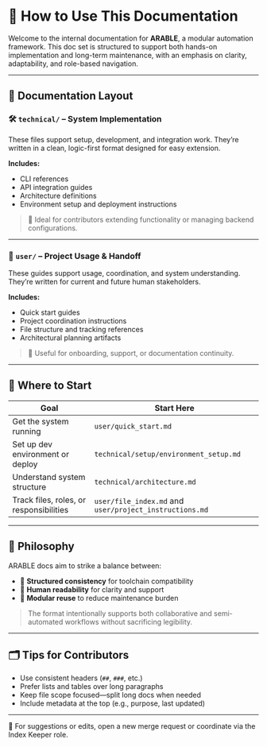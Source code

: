 # 📘 How to Use This Documentation

Welcome to the internal documentation for **ARABLE**, a modular automation framework. This doc set is structured to support both hands-on implementation and long-term maintenance, with an emphasis on clarity, adaptability, and role-based navigation.

---

## 📂 Documentation Layout

### 🛠 `technical/` – System Implementation

These files support setup, development, and integration work. They’re written in a clean, logic-first format designed for easy extension.

**Includes:**

- CLI references
- API integration guides
- Architecture definitions
- Environment setup and deployment instructions

> 🧠 Ideal for contributors extending functionality or managing backend configurations.

---

### 👤 `user/` – Project Usage & Handoff

These guides support usage, coordination, and system understanding. They’re written for current and future human stakeholders.

**Includes:**

- Quick start guides
- Project coordination instructions
- File structure and tracking references
- Architectural planning artifacts

> 🪪 Useful for onboarding, support, or documentation continuity.

---

## 🚦 Where to Start

| Goal                                    | Start Here                                              |
| --------------------------------------- | ------------------------------------------------------- |
| Get the system running                  | `user/quick_start.md`                                   |
| Set up dev environment or deploy        | `technical/setup/environment_setup.md`                  |
| Understand system structure             | `technical/architecture.md`                             |
| Track files, roles, or responsibilities | `user/file_index.md` and `user/project_instructions.md` |

---

## 🧩 Philosophy

ARABLE docs aim to strike a balance between:

- 🧱 **Structured consistency** for toolchain compatibility
- 👥 **Human readability** for clarity and support
- 🔁 **Modular reuse** to reduce maintenance burden

> The format intentionally supports both collaborative and semi-automated workflows without sacrificing legibility.

---

## 🗂️ Tips for Contributors

- Use consistent headers (`##`, `###`, etc.)
- Prefer lists and tables over long paragraphs
- Keep file scope focused—split long docs when needed
- Include metadata at the top (e.g., purpose, last updated)

---

📎 For suggestions or edits, open a new merge request or coordinate via the Index Keeper role.
